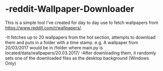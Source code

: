 # -reddit-Wallpaper-Downloader
This is a simple tool I've created for day to day use to fetch wallpapers from https://www.reddit.com/r/wallpapers/.

-It fetches up to 20 wallpapers from the hot section, attempts to download them and puts in a folder with a time stamp. 
e.g. A wallpaper from 20/03/2017 would be in /folder where main.py is located/data/wallpapers/20.03.2017/
-After downloading them, it randomly sets one of the downloaded files as the desktop background (Windows Only)


